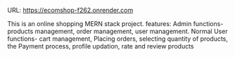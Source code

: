 URL: https://ecomshop-f262.onrender.com

This is an online shopping MERN stack project. 
features: Admin functions- products management, order management, user management. 
Normal User functions- cart management, Placing orders, selecting quantity of products, the Payment process, profile updation, rate and review products
